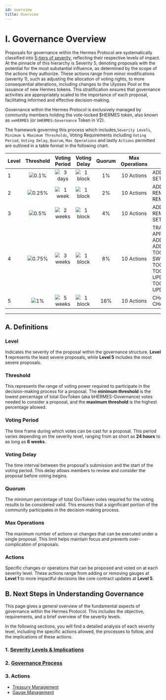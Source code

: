 ```yaml
---
id: overview
title: Overview
---
```


# I. Governance Overview

Proposals for governance within the Hermes Protocol are systematically classified into <u>5-tiers of severity</u>, reflecting their respective levels of impact. At the pinnacle of this hierarchy is Severity 5, denoting proposals with the potential for the most substantial influence, as determined by the scope of the actions they authorize. These actions range from minor modifications (severity 1), such as adjusting the allocation of voting rights, to more consequential alterations, including changes to the Ulysses Pool or the issuance of new Hermes tokens. This stratification ensures that governance activities are appropriately scaled to the importance of each proposal, facilitating informed and effective decision-making.

Governance within the Hermes Protocol is exclusively managed by community members holding the vote-locked $HERMES token, also known as `veHERMES` (or `bHERMES-Governance` Token in V2).

The framework governing this process which includes,`Severity Levels`, `Minimum & Maximum Thresholds`, Voting Requirements including `Voting Period`, `Voting Delay`, `Quorum`, `Max Operations` and lastly `Actions` permitted are outlined in a table format in the following chart.

| Level | Threshold | Voting Period | Voting Delay | Quorum | Max Operations | Actions |
|-------|:---------:|:-------------:|:------------:|:------:|:--------------:|---------|
| 1     | ![0.1%](# '0.1 - 1%')  | ![3 days](# '24 hrs to 1 week')   | ![1 block](# '1 block to 1 week')   | 1%     | 10 Actions     | ADD_GAUGE; REMOVE_GAUGE; SET_MIN_WIDTH; |
| 2     | ![0.25%](# '0.25 - 2.5%') | ![1 week](# '2 days to 2 weeks')  | ![1 block](# '1 block to 1 week')   | 2%     | 10 Actions     | ADD_PARTNER; ADD_PARTNER_VAULT; REMOVE_PARTNER; REMOVE_PARTNER_VAULT; |
| 3     | ![0.5%](# '0.5 - 5%') | ![2 weeks](# '1 week to 3 weeks') | ![1 block](# '1 block to 1 week')   | 4%     | 10 Actions     | ADD_GAUGE_SYSTEM; REMOVE_GAUGE_SYSTEM; SET_DAO; SET_DAO_SHARE; SET_TAIL_EMISSION; |
| 4     | ![0.75%](# '0.75 - 7.5%') | ![3 weeks](# '2 weeks to 4 weeks') | ![1 block](# '1 block to 1 week')  | 8%     | 10 Actions     | TRANSFER_TOKEN_HERMES_TREASURY; APPROVE_TOKEN_HERMES_TREASURY; ADD_ECOSYSTEM_TOKEN; SWEEP_ROOT; ADD_NEW_CHAIN; TOGGLE_BRIDGE_AGENT_FACTORY_ROOT; SWEEP_BRANCH; TOGGLE_BRIDGE_AGENT_FACTORY_BRANCH; TOGGLE_STRATEGY_TOKEN; UPDATE_STRATEGY_TOKEN; TOGGLE_PORT_STRATEGY; UPDATE_PORT_STRATEGY; |
| 5     | ![1%](# '1 - 10%') | ![5 weeks](# '2 weeks to 6 weeks') | ![1 block](# '1 block to 1 week')  | 16%    | 10 Actions     | CHANGE_BRIBES_FLYWHEEL_BOOSTER; CHANGE_UTILITY_ADMIN; |

---

## **A. Definitions**

### **Level**
Indicates the severity of the proposal within the governance structure. **Level 1** represents the least severe proposals, while **Level 5** includes the most severe proposals.

### **Threshold**
This represents the range of voting power required to participate in the decision-making process for a proposal. The **minimum threshold** is the lowest percentage of total GovToken (aka bHERMES-Governance) votes needed to consider a proposal, and the **maximum threshold** is the highest percentage allowed.

### **Voting Period**
The time frame during which votes can be cast for a proposal. This period varies depending on the severity level, ranging from as short as **24 hours** to as long as **6 weeks**.

### **Voting Delay**
The time interval between the proposal's submission and the start of the voting period. This delay allows members to review and consider the proposal before voting begins.

### **Quorum**
The minimum percentage of total GovToken votes required for the voting results to be considered valid. This ensures that a significant portion of the community participates in the decision-making process.

### **Max Operations**
The maximum number of actions or changes that can be executed under a single proposal. This limit helps maintain focus and prevents over-complication of proposals.

### **Actions**
Specific changes or operations that can be proposed and voted on at each severity level. These actions range from adding or removing gauges at **Level 1** to more impactful decisions like core contract updates at **Level 5**.

## **B. Next Steps in Understanding Governance**

This page gives a general overview of the fundamental aspects of governance within the Hermes Protocol. This includes the objective, requirements, and a brief overview of the severity levels. 

In the following sections, you will find a detailed analysis of each severity level, including the specific actions allowed, the processes to follow, and the implications of these actions.

### 1. [**Severity Levels & Implications**][severity]

### 2. [**Governance Process**][process]

### 3. **Actions**
- [Treasury Management][action-treasury]
- [Gauge Management][action-gauge]

[severity]: ../governance/02-severity.md
[process]: ../governance/process/01-governance-process.md
[action-treasury]: ../governance/actions/treasury/01-overview.md
[action-gauge]: ../governance/actions/gauges/01-overview.md